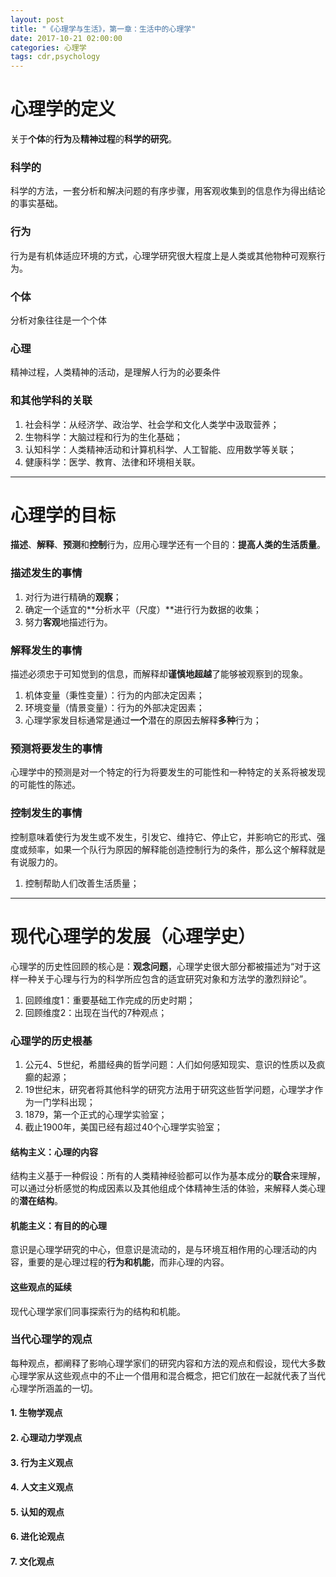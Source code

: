 ```yaml
---
layout: post
title: "《心理学与生活》，第一章：生活中的心理学"
date: 2017-10-21 02:00:00
categories: 心理学
tags: cdr,psychology
---
```

# 心理学的定义
关于**个体**的**行为**及**精神过程**的**科学的研究**。
### 科学的
科学的方法，一套分析和解决问题的有序步骤，用客观收集到的信息作为得出结论的事实基础。
### 行为
行为是有机体适应环境的方式，心理学研究很大程度上是人类或其他物种可观察行为。
### 个体
分析对象往往是一个个体
### 心理
精神过程，人类精神的活动，是理解人行为的必要条件
### 和其他学科的关联
1. 社会科学：从经济学、政治学、社会学和文化人类学中汲取营养；
1. 生物科学：大脑过程和行为的生化基础；
1. 认知科学：人类精神活动和计算机科学、人工智能、应用数学等关联；
1. 健康科学：医学、教育、法律和环境相关联。

---

# 心理学的目标
**描述**、**解释**、**预测**和**控制**行为，应用心理学还有一个目的：**提高人类的生活质量**。
### 描述发生的事情
1. 对行为进行精确的**观察**；
1. 确定一个适宜的**分析水平（尺度）**进行行为数据的收集；
1. 努力**客观**地描述行为。

### 解释发生的事情
描述必须忠于可知觉到的信息，而解释却**谨慎地超越**了能够被观察到的现象。
1. 机体变量（秉性变量）：行为的内部决定因素；
1. 环境变量（情景变量）：行为的外部决定因素；
1. 心理学家发目标通常是通过**一个**潜在的原因去解释**多种**行为；

### 预测将要发生的事情
心理学中的预测是对一个特定的行为将要发生的可能性和一种特定的关系将被发现的可能性的陈述。

### 控制发生的事情
控制意味着使行为发生或不发生，引发它、维持它、停止它，并影响它的形式、强度或频率，如果一个队行为原因的解释能创造控制行为的条件，那么这个解释就是有说服力的。
1. 控制帮助人们改善生活质量；

---

# 现代心理学的发展（心理学史）
心理学的历史性回顾的核心是：**观念问题**，心理学史很大部分都被描述为“对于这样一种关于心理与行为的科学所应包含的适宜研究对象和方法学的激烈辩论”。
1. 回顾维度1：重要基础工作完成的历史时期；
1. 回顾维度2：出现在当代的7种观点；

### 心理学的历史根基
1. 公元4、5世纪，希腊经典的哲学问题：人们如何感知现实、意识的性质以及疯癫的起源；
1. 19世纪末，研究者将其他科学的研究方法用于研究这些哲学问题，心理学才作为一门学科出现；
1. 1879，第一个正式的心理学实验室；
1. 截止1900年，美国已经有超过40个心理学实验室；

#### 结构主义：心理的内容
结构主义基于一种假设：所有的人类精神经验都可以作为基本成分的**联合**来理解，可以通过分析感觉的构成因素以及其他组成个体精神生活的体验，来解释人类心理的**潜在结构**。
#### 机能主义：有目的的心理
意识是心理学研究的中心，但意识是流动的，是与环境互相作用的心理活动的内容，重要的是心理过程的**行为和机能**，而非心理的内容。
#### 这些观点的延续
现代心理学家们同事探索行为的结构和机能。

### 当代心理学的观点
每种观点，都阐释了影响心理学家们的研究内容和方法的观点和假设，现代大多数心理学家从这些观点中的不止一个借用和混合概念，把它们放在一起就代表了当代心理学所涵盖的一切。
#### 1. 生物学观点
#### 2. 心理动力学观点
#### 3. 行为主义观点
#### 4. 人文主义观点
#### 5. 认知的观点
#### 6. 进化论观点
#### 7. 文化观点